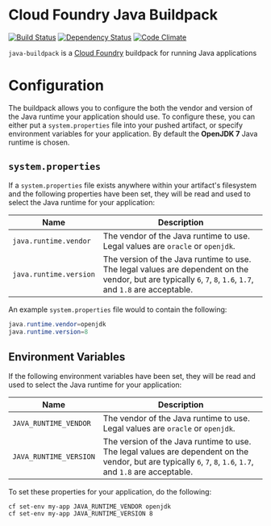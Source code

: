 # Cloud Foundry Java Buildpack
[![Build Status](https://travis-ci.org/cloudfoundry/java-buildpack.png?branch=master)](https://travis-ci.org/cloudfoundry/java-buildpack)
[![Dependency Status](https://gemnasium.com/cloudfoundry/java-buildpack.png)](http://gemnasium.com/cloudfoundry/java-buildpack)
[![Code Climate](https://codeclimate.com/github/cloudfoundry/java-buildpack.png)](https://codeclimate.com/github/cloudfoundry/java-buildpack)

`java-buildpack` is a [Cloud Foundry][cf] buildpack for running Java applications

[cf]: http://www.cloudfoundry.com


# Configuration
The buildpack allows you to configure the both the vendor and version of the Java runtime your application should use.  To configure these, you can either put a `system.properties` file into your pushed artifact, or specify environment variables for your application.  By default the **OpenJDK 7** Java runtime is chosen.

## `system.properties`
If a `system.properties` file exists anywhere within your artifact's filesystem and the following properties have been set, they will be read and used to select the Java runtime for your application:

| Name |  Description
| ---- | -----------
| `java.runtime.vendor` | The vendor of the Java runtime to use.  Legal values are `oracle` or `openjdk`.
| `java.runtime.version` | The version of the Java runtime to use.  The legal values are dependent on the vendor, but are typically `6`, `7`, `8`, `1.6`, `1.7`, and `1.8` are acceptable.

An example `system.properties` file would to contain the following:
```java
java.runtime.vendor=openjdk
java.runtime.version=8
```

## Environment Variables
If the following environment variables have been set, they will be read and used to select the Java runtime for your application:

| Name |  Description
| ---- | -----------
| `JAVA_RUNTIME_VENDOR` | The vendor of the Java runtime to use.  Legal values are `oracle` or `openjdk`.
| `JAVA_RUNTIME_VERSION` | The version of the Java runtime to use.  The legal values are dependent on the vendor, but are typically `6`, `7`, `8`, `1.6`, `1.7`, and `1.8` are acceptable.

To set these properties for your application, do the following:
```plain
cf set-env my-app JAVA_RUNTIME_VENDOR openjdk
cf set-env my-app JAVA_RUNTIME_VERSION 8
```
